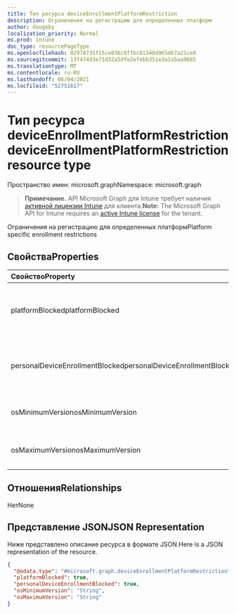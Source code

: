 ```yaml
---
title: Тип ресурса deviceEnrollmentPlatformRestriction
description: Ограничения на регистрацию для определенных платформ
author: dougeby
localization_priority: Normal
ms.prod: intune
doc_type: resourcePageType
ms.openlocfilehash: 02978735f15ce036c8ffbc81340d965d67a21ce8
ms.sourcegitcommit: 13f474d3e71d32a5dfe2efebb351e3a1a5aa9685
ms.translationtype: MT
ms.contentlocale: ru-RU
ms.lasthandoff: 06/04/2021
ms.locfileid: "52751617"
---
```

# <a name="deviceenrollmentplatformrestriction-resource-type"></a><span data-ttu-id="cfce4-103">Тип ресурса deviceEnrollmentPlatformRestriction</span><span class="sxs-lookup"><span data-stu-id="cfce4-103">deviceEnrollmentPlatformRestriction resource type</span></span>

<span data-ttu-id="cfce4-104">Пространство имен: microsoft.graph</span><span class="sxs-lookup"><span data-stu-id="cfce4-104">Namespace: microsoft.graph</span></span>

> <span data-ttu-id="cfce4-105">**Примечание.** API Microsoft Graph для Intune требует наличия [активной лицензии Intune](https://go.microsoft.com/fwlink/?linkid=839381) для клиента.</span><span class="sxs-lookup"><span data-stu-id="cfce4-105">**Note:** The Microsoft Graph API for Intune requires an [active Intune license](https://go.microsoft.com/fwlink/?linkid=839381) for the tenant.</span></span>

<span data-ttu-id="cfce4-106">Ограничения на регистрацию для определенных платформ</span><span class="sxs-lookup"><span data-stu-id="cfce4-106">Platform specific enrollment restrictions</span></span>

## <a name="properties"></a><span data-ttu-id="cfce4-107">Свойства</span><span class="sxs-lookup"><span data-stu-id="cfce4-107">Properties</span></span>
|<span data-ttu-id="cfce4-108">Свойство</span><span class="sxs-lookup"><span data-stu-id="cfce4-108">Property</span></span>|<span data-ttu-id="cfce4-109">Тип</span><span class="sxs-lookup"><span data-stu-id="cfce4-109">Type</span></span>|<span data-ttu-id="cfce4-110">Описание</span><span class="sxs-lookup"><span data-stu-id="cfce4-110">Description</span></span>|
|:---|:---|:---|
|<span data-ttu-id="cfce4-111">platformBlocked</span><span class="sxs-lookup"><span data-stu-id="cfce4-111">platformBlocked</span></span>|<span data-ttu-id="cfce4-112">Boolean</span><span class="sxs-lookup"><span data-stu-id="cfce4-112">Boolean</span></span>|<span data-ttu-id="cfce4-113">Указывает, блокируется ли регистрация платформы</span><span class="sxs-lookup"><span data-stu-id="cfce4-113">Block the platform from enrolling</span></span>|
|<span data-ttu-id="cfce4-114">personalDeviceEnrollmentBlocked</span><span class="sxs-lookup"><span data-stu-id="cfce4-114">personalDeviceEnrollmentBlocked</span></span>|<span data-ttu-id="cfce4-115">Boolean</span><span class="sxs-lookup"><span data-stu-id="cfce4-115">Boolean</span></span>|<span data-ttu-id="cfce4-116">Указывает, блокируется ли регистрация личных устройств</span><span class="sxs-lookup"><span data-stu-id="cfce4-116">Block personally owned devices from enrolling</span></span>|
|<span data-ttu-id="cfce4-117">osMinimumVersion</span><span class="sxs-lookup"><span data-stu-id="cfce4-117">osMinimumVersion</span></span>|<span data-ttu-id="cfce4-118">String</span><span class="sxs-lookup"><span data-stu-id="cfce4-118">String</span></span>|<span data-ttu-id="cfce4-119">Минимальная поддерживаемая версия ОС</span><span class="sxs-lookup"><span data-stu-id="cfce4-119">Min OS version supported</span></span>|
|<span data-ttu-id="cfce4-120">osMaximumVersion</span><span class="sxs-lookup"><span data-stu-id="cfce4-120">osMaximumVersion</span></span>|<span data-ttu-id="cfce4-121">String</span><span class="sxs-lookup"><span data-stu-id="cfce4-121">String</span></span>|<span data-ttu-id="cfce4-122">Максимальная поддерживаемая версия ОС</span><span class="sxs-lookup"><span data-stu-id="cfce4-122">Max OS version supported</span></span>|

## <a name="relationships"></a><span data-ttu-id="cfce4-123">Отношения</span><span class="sxs-lookup"><span data-stu-id="cfce4-123">Relationships</span></span>
<span data-ttu-id="cfce4-124">Нет</span><span class="sxs-lookup"><span data-stu-id="cfce4-124">None</span></span>

## <a name="json-representation"></a><span data-ttu-id="cfce4-125">Представление JSON</span><span class="sxs-lookup"><span data-stu-id="cfce4-125">JSON Representation</span></span>
<span data-ttu-id="cfce4-126">Ниже представлено описание ресурса в формате JSON.</span><span class="sxs-lookup"><span data-stu-id="cfce4-126">Here is a JSON representation of the resource.</span></span>
<!-- {
  "blockType": "resource",
  "@odata.type": "microsoft.graph.deviceEnrollmentPlatformRestriction"
}
-->
``` json
{
  "@odata.type": "#microsoft.graph.deviceEnrollmentPlatformRestriction",
  "platformBlocked": true,
  "personalDeviceEnrollmentBlocked": true,
  "osMinimumVersion": "String",
  "osMaximumVersion": "String"
}
```




